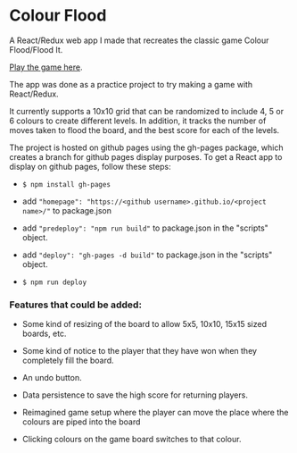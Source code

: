 # Colour Flood

A React/Redux web app I made that recreates the classic game Colour Flood/Flood It.

[Play the game here](https://jackstandbridge.github.io/colour-flood/).

The app was done as a practice project to try making a game with React/Redux.

It currently supports a 10x10 grid that can be randomized to include 4, 5 or 6 colours to create different levels. In addition, it tracks the number of moves taken to flood the board, and the best score for each of the levels.

The project is hosted on github pages using the gh-pages package, which creates a branch for github pages display purposes. To get a React app to display on github pages, follow these steps:

- `$ npm install gh-pages`

- add `"homepage": "https://<github username>.github.io/<project name>/"` to package.json

- add `"predeploy": "npm run build"` to package.json in the "scripts" object.

- add `"deploy": "gh-pages -d build"` to package.json in the "scripts" object.

- `$ npm run deploy`

### Features that could be added:

- Some kind of resizing of the board to allow 5x5, 10x10, 15x15 sized boards, etc.

- Some kind of notice to the player that they have won when they completely fill the board.

- An undo button.

- Data persistence to save the high score for returning players.

- Reimagined game setup where the player can move the place where the colours are piped into the board

- Clicking colours on the game board switches to that colour.
